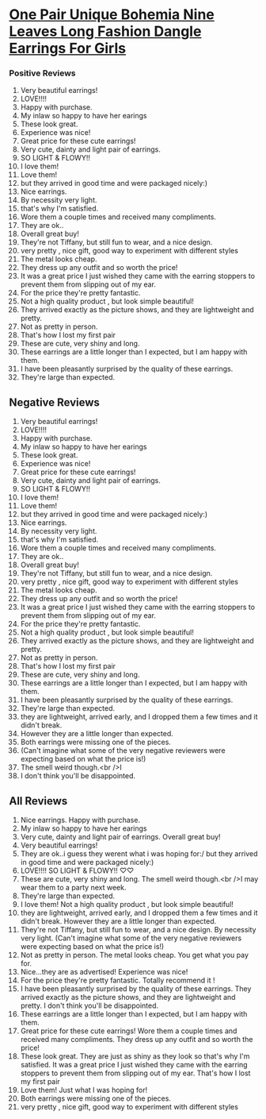# [One Pair Unique Bohemia Nine Leaves Long Fashion Dangle Earrings For Girls](https://products.checkmycream.com/products/One-Pair-Unique-Bohemia-Nine-Leaves-Long-Fashion-Dangle-Earrings-For-Girls.html)

### Positive Reviews

<ol>
      <li>Very beautiful earrings!</li>
      <li>LOVE!!!!</li>
      <li>Happy with purchase.</li>
      <li>My inlaw so happy to have her earings</li>
      <li>These look great.</li>
      <li>Experience was nice!</li>
      <li>Great price for these cute earrings!</li>
      <li>Very cute, dainty and light pair of earrings.  </li>
      <li>SO LIGHT &amp; FLOWY!!</li>
      <li>I love them!</li>
      <li>Love them!</li>
      <li>but they arrived in good time and were packaged nicely:)</li>
      <li>Nice earrings.</li>
      <li>By necessity very light.  </li>
      <li>that&#x27;s why I&#x27;m satisfied.</li>
      <li>Wore them a couple times and received many compliments.</li>
      <li>They are ok..</li>
      <li>Overall great buy!</li>
      <li>They&#x27;re not Tiffany,  but still fun to wear,  and a nice design.  </li>
      <li>very pretty , nice gift, good way to experiment with different styles</li>
      <li>The metal looks cheap.</li>
      <li>They dress up any outfit and so worth the price!</li>
      <li>It was a great price I just wished they came with the earring stoppers to prevent them from slipping out of my ear.</li>
      <li>For the price they&#x27;re pretty fantastic.</li>
      <li>Not a high quality product , but look simple beautiful!</li>
      <li>They arrived exactly as the picture shows, and they are lightweight and pretty.</li>
      <li>Not as pretty in person.</li>
      <li>That&#x27;s how I lost my first pair</li>
      <li>These are cute, very shiny and long.</li>
      <li>These earrings are a little longer than I expected, but I am happy with them.</li>
      <li>I have been pleasantly surprised by the quality of these earrings.</li>
      <li>They&#x27;re large than expected.</li>
</ol>


<h2>Negative Reviews</h2>
<ol>
<li> Very beautiful earrings!</li>
<li> LOVE!!!!</li>
<li> Happy with purchase.</li>
<li> My inlaw so happy to have her earings</li>
<li> These look great.</li>
<li> Experience was nice!</li>
<li> Great price for these cute earrings!</li>
<li> Very cute, dainty and light pair of earrings.  </li>
<li> SO LIGHT &amp; FLOWY!!</li>
<li> I love them!</li>
<li> Love them!</li>
<li> but they arrived in good time and were packaged nicely:)</li>
<li> Nice earrings.</li>
<li> By necessity very light.  </li>
<li> that&#x27;s why I&#x27;m satisfied.</li>
<li> Wore them a couple times and received many compliments.</li>
<li> They are ok..</li>
<li> Overall great buy!</li>
<li> They&#x27;re not Tiffany,  but still fun to wear,  and a nice design.  </li>
<li> very pretty , nice gift, good way to experiment with different styles</li>
<li> The metal looks cheap.</li>
<li> They dress up any outfit and so worth the price!</li>
<li> It was a great price I just wished they came with the earring stoppers to prevent them from slipping out of my ear.</li>
<li> For the price they&#x27;re pretty fantastic.</li>
<li> Not a high quality product , but look simple beautiful!</li>
<li> They arrived exactly as the picture shows, and they are lightweight and pretty.</li>
<li> Not as pretty in person.</li>
<li> That&#x27;s how I lost my first pair</li>
<li> These are cute, very shiny and long.</li>
<li> These earrings are a little longer than I expected, but I am happy with them.</li>
<li> I have been pleasantly surprised by the quality of these earrings.</li>
<li> They&#x27;re large than expected.</li>
<li> they are lightweight, arrived early, and I dropped them a few times and it didn&#x27;t break.</li>
<li> However they are a little longer than expected.</li>
<li> Both earrings were missing one of the pieces.</li>
<li> (Can&#x27;t imagine what some of the very negative reviewers were expecting based on what the price is!)</li>
<li> The smell weird though.&lt;br /&gt;I</li>
<li> I don&#x27;t think you&#x27;ll be disappointed.</li>
</ol>

<h2>All Reviews</h2>

<ol>
    <li> Nice earrings. Happy with purchase.</li>
    <li> My inlaw so happy to have her earings</li>
    <li> Very cute, dainty and light pair of earrings.  Overall great buy!</li>
    <li> Very beautiful earrings!</li>
    <li> They are ok..i guess they werent what i was hoping for:/ but they arrived in good time and were packaged nicely:)</li>
    <li> LOVE!!!! SO LIGHT &amp; FLOWY!! ♡♡</li>
    <li> These are cute, very shiny and long. The smell weird though.&lt;br /&gt;I may wear them to a party next week.</li>
    <li> They&#x27;re large than expected.</li>
    <li> I love them! Not a high quality product , but look simple beautiful!</li>
    <li> they are lightweight, arrived early, and I dropped them a few times and it didn&#x27;t break. However they are a little longer than expected.</li>
    <li> They&#x27;re not Tiffany,  but still fun to wear,  and a nice design.  By necessity very light.  (Can&#x27;t imagine what some of the very negative reviewers were expecting based on what the price is!)</li>
    <li> Not as pretty in person. The metal looks cheap. You get what you pay for.</li>
    <li> Nice...they are as advertised! Experience was nice!</li>
    <li> For the price they&#x27;re pretty fantastic. Totally recommend it !</li>
    <li> I have been pleasantly surprised by the quality of these earrings. They arrived exactly as the picture shows, and they are lightweight and pretty. I don&#x27;t think you&#x27;ll be disappointed.</li>
    <li> These earrings are a little longer than I expected, but I am happy with them.</li>
    <li> Great price for these cute earrings! Wore them a couple times and received many compliments. They dress up any outfit and so worth the price!</li>
    <li> These look great. They are just as shiny as they look so that&#x27;s why I&#x27;m satisfied. It was a great price I just wished they came with the earring stoppers to prevent them from slipping out of my ear. That&#x27;s how I lost my first pair</li>
    <li> Love them! Just what I was hoping for!</li>
    <li> Both earrings were missing one of the pieces.</li>
    <li> very pretty , nice gift, good way to experiment with different styles</li>
</ol>





